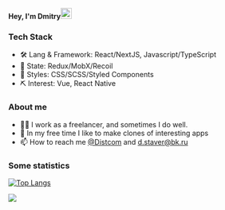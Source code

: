 <strong>Hey, I'm Dmitry</strong><img src="https://media.giphy.com/media/hvRJCLFzcasrR4ia7z/giphy.gif" width="22px">

### Tech Stack

- 🛠 Lang & Framework: React/NextJS, Javascript/TypeScript
- 🔗 State: Redux/MobX/Recoil
- 👚 Styles: CSS/SCSS/Styled Components
- ⛏ Interest: Vue, React Native

### About me

- 👨‍💻 I work as a freelancer, and sometimes I do well.
- 🌱 In my free time I like to make clones of interesting apps
- 📫 How to reach me <a href="https://t.me/Distcom">@Distcom</a> and d.staver@bk.ru

### Some statistics 

[![Top Langs](https://github-readme-stats.vercel.app/api/top-langs/?username=distDev&layout=compact)](https://github.com/distDev/github-readme-stats)

![](https://github-readme-codewars-stats.herokuapp.com/api/?username=distcom&badge&colormode=dark_mode)


<!---
distDev/distDev is a ✨ special ✨ repository because its `README.md` (this file) appears on your GitHub profile.
You can click the Preview link to take a look at your changes.
--->
